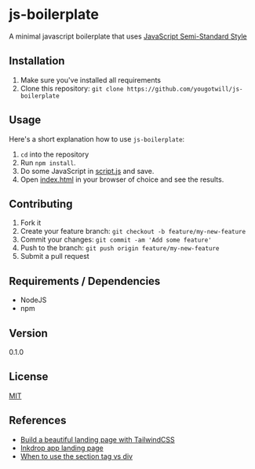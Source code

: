 # js-boilerplate

A minimal javascript boilerplate that uses [JavaScript Semi-Standard Style](https://github.com/standard/semistandard)

## Installation

1. Make sure you've installed all requirements
2. Clone this repository:
  `git clone https://github.com/yougotwill/js-boilerplate`

## Usage

Here's a short explanation how to use `js-boilerplate`:

1. `cd` into the repository
2. Run `npm install`.
3. Do some JavaScript in [script.js](src/js/script.js) and save.
4. Open [index.html](src/html/index.html) in your browser of choice and see the results.

## Contributing

1. Fork it
2. Create your feature branch: `git checkout -b feature/my-new-feature`
3. Commit your changes: `git commit -am 'Add some feature'`
4. Push to the branch: `git push origin feature/my-new-feature`
5. Submit a pull request

## Requirements / Dependencies

- NodeJS
- npm

## Version

0.1.0

## License

[MIT](LICENSE)
## References

- [Build a beautiful landing page with TailwindCSS](https://scotch.io/tutorials/build-a-beautiful-landing-page-with-tailwind-css)
- [Inkdrop app landing page](https://inkdrop.app/)
- [When to use the section tag vs div](https://developer.mozilla.org/en-US/docs/Web/HTML/Element/section#Usage_notes)
